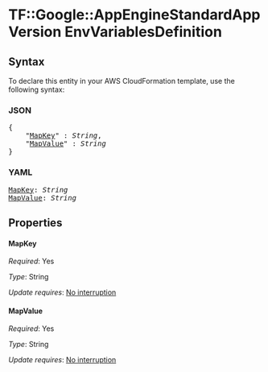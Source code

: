 # TF::Google::AppEngineStandardAppVersion EnvVariablesDefinition

## Syntax

To declare this entity in your AWS CloudFormation template, use the following syntax:

### JSON

<pre>
{
    "<a href="#mapkey" title="MapKey">MapKey</a>" : <i>String</i>,
    "<a href="#mapvalue" title="MapValue">MapValue</a>" : <i>String</i>
}
</pre>

### YAML

<pre>
<a href="#mapkey" title="MapKey">MapKey</a>: <i>String</i>
<a href="#mapvalue" title="MapValue">MapValue</a>: <i>String</i>
</pre>

## Properties

#### MapKey

_Required_: Yes

_Type_: String

_Update requires_: [No interruption](https://docs.aws.amazon.com/AWSCloudFormation/latest/UserGuide/using-cfn-updating-stacks-update-behaviors.html#update-no-interrupt)

#### MapValue

_Required_: Yes

_Type_: String

_Update requires_: [No interruption](https://docs.aws.amazon.com/AWSCloudFormation/latest/UserGuide/using-cfn-updating-stacks-update-behaviors.html#update-no-interrupt)


